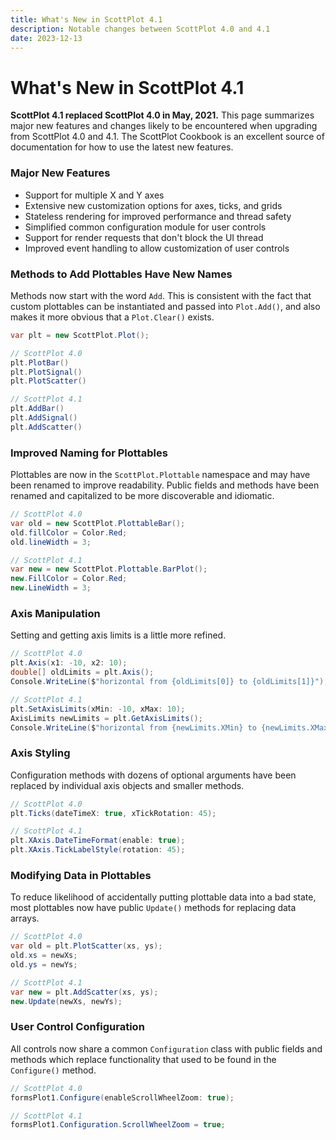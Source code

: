 ```yaml
---
title: What's New in ScottPlot 4.1
description: Notable changes between ScottPlot 4.0 and 4.1
date: 2023-12-13
---
```


# What's New in ScottPlot 4.1

**ScottPlot 4.1 replaced ScottPlot 4.0 in May, 2021.** This page summarizes major new features and changes likely to be encountered when upgrading from ScottPlot 4.0 and 4.1. The ScottPlot Cookbook is an excellent source of documentation for how to use the latest new features.

### Major New Features
* Support for multiple X and Y axes
* Extensive new customization options for axes, ticks, and grids
* Stateless rendering for improved performance and thread safety
* Simplified common configuration module for user controls
* Support for render requests that don't block the UI thread
* Improved event handling to allow customization of user controls

### Methods to Add Plottables Have New Names

Methods now start with the word `Add`. This is consistent with the fact that custom plottables can be instantiated and passed into `Plot.Add()`, and also makes it more obvious that a `Plot.Clear()` exists.

```cs
var plt = new ScottPlot.Plot();

// ScottPlot 4.0
plt.PlotBar()
plt.PlotSignal()
plt.PlotScatter()

// ScottPlot 4.1
plt.AddBar()
plt.AddSignal()
plt.AddScatter()
```

### Improved Naming for Plottables

Plottables are now in the `ScottPlot.Plottable` namespace and may have been renamed to improve readability. Public fields and methods have been renamed and capitalized to be more discoverable and idiomatic.

```cs
// ScottPlot 4.0
var old = new ScottPlot.PlottableBar();
old.fillColor = Color.Red;
old.lineWidth = 3;

// ScottPlot 4.1
var new = new ScottPlot.Plottable.BarPlot();
new.FillColor = Color.Red;
new.LineWidth = 3;
```

### Axis Manipulation

Setting and getting axis limits is a little more refined.

```cs
// ScottPlot 4.0
plt.Axis(x1: -10, x2: 10);
double[] oldLimits = plt.Axis();
Console.WriteLine($"horizontal from {oldLimits[0]} to {oldLimits[1]}");

// ScottPlot 4.1
plt.SetAxisLimits(xMin: -10, xMax: 10);
AxisLimits newLimits = plt.GetAxisLimits();
Console.WriteLine($"horizontal from {newLimits.XMin} to {newLimits.XMax}");
```

### Axis Styling

Configuration methods with dozens of optional arguments have been replaced by individual axis objects and smaller methods.

```cs
// ScottPlot 4.0
plt.Ticks(dateTimeX: true, xTickRotation: 45);

// ScottPlot 4.1
plt.XAxis.DateTimeFormat(enable: true);
plt.XAxis.TickLabelStyle(rotation: 45);
```

### Modifying Data in Plottables

To reduce likelihood of accidentally putting plottable data into a bad state, most plottables now have public `Update()` methods for replacing data arrays.

```cs
// ScottPlot 4.0
var old = plt.PlotScatter(xs, ys);
old.xs = newXs;
old.ys = newYs;

// ScottPlot 4.1
var new = plt.AddScatter(xs, ys);
new.Update(newXs, newYs);
```

### User Control Configuration

All controls now share a common `Configuration` class with public fields and methods which replace functionality that used to be found in the `Configure()` method.

```cs
// ScottPlot 4.0
formsPlot1.Configure(enableScrollWheelZoom: true);

// ScottPlot 4.1
formsPlot1.Configuration.ScrollWheelZoom = true;
```